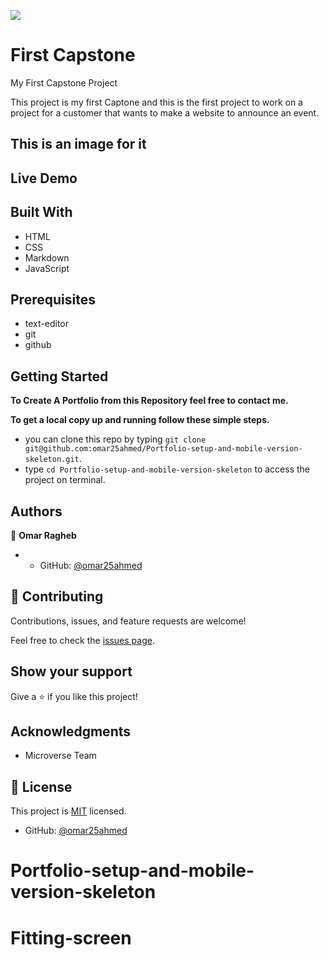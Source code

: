 ![](https://img.shields.io/badge/Microverse-blueviolet)
# First Capstone

My First Capstone Project

This project is my first Captone and this is the first project to work on a project for a customer that wants to make a website to announce an event.

## This is an image for it


## Live Demo





## Built With

- HTML
- CSS
- Markdown
- JavaScript

## Prerequisites 

- text-editor
- git 
- github

## Getting Started

**To Create A Portfolio from this Repository feel free to contact me.**

**To get a local copy up and running follow these simple steps.**
- you can clone this repo by typing `git clone git@github.com:omar25ahmed/Portfolio-setup-and-mobile-version-skeleton.git`.
- type `cd Portfolio-setup-and-mobile-version-skeleton` to access the project on terminal.

## Authors

👤 **Omar Ragheb**

- - GitHub: [@omar25ahmed](https://github.com/omar25ahmed)


## 🤝 Contributing

Contributions, issues, and feature requests are welcome!

Feel free to check the [issues page](https://github.com/omar25ahmed/Portfolio-setup-and-mobile-version-skeleton/issues).

## Show your support

Give a ⭐️ if you like this project!

## Acknowledgments

- Microverse Team

## 📝 License

This project is [MIT](./MIT.md) licensed.

- GitHub: [@omar25ahmed](https://github.com/omar25ahmed)

# Portfolio-setup-and-mobile-version-skeleton
# Fitting-screen
